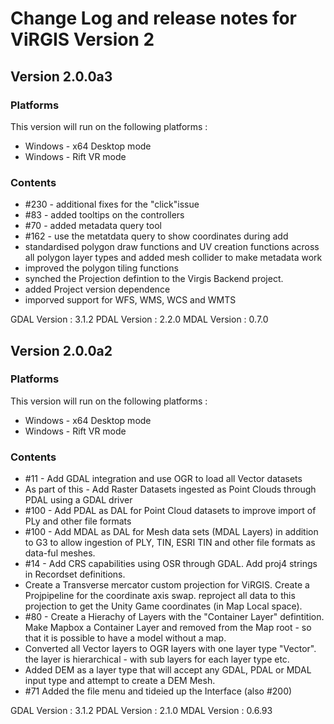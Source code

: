 # Change Log and release notes for ViRGIS Version 2

## Version 2.0.0a3

### Platforms

This version will run on the following platforms :

- Windows - x64 Desktop mode
- Windows - Rift VR mode


### Contents

- #230 - additional fixes for the "click"issue
- #83 - added tooltips on the controllers
- #70 - added metadata query tool
- #162 - use the metatdata query to show coordinates during add
- standardised polygon draw functions and UV creation functions across all polygon layer types and added mesh collider to make metadata work 
- improved the polygon tiling functions
- synched the Projection defintion to the Virgis Backend project.
- added Project version dependence
- imporved support for WFS, WMS, WCS and WMTS

GDAL Version : 3.1.2
PDAL Version : 2.2.0
MDAL Version : 0.7.0

## Version 2.0.0a2

### Platforms

This version will run on the following platforms :

- Windows - x64 Desktop mode
- Windows - Rift VR mode


### Contents

- #11 - Add GDAL integration and use OGR to load all Vector datasets
- As part of this - Add Raster Datasets ingested as Point Clouds through PDAL using a GDAL driver
- #100 - Add PDAL as DAL for Point Cloud datasets to improve import of PLy and other file formats
- #100 - Add MDAL as DAL for Mesh data sets (MDAL Layers) in addition to G3 to allow ingestion of PLY, TIN, ESRI TIN and other file formats as data-ful meshes.
- #14 - Add CRS capabilities using OSR through GDAL. Add proj4 strings in Recordset definitions.
- Create a Transverse mercator custom projection for ViRGIS. Create a Projpipeline for the coordinate axis swap. reproject all data to this projection to get the Unity Game coordinates (in Map Local space).
- #80 - Create a Hierachy of Layers with the "Container Layer" defintition. Make Mapbox a Container Layer and removed from the Map root - so that it is possible to have a model without a map.
- Converted all Vector layers to OGR layers with one layer  type "Vector". the layer is hierarchical - with sub layers for each layer type etc.
- Added DEM as a layer type that will accept any GDAL, PDAL or MDAL input type and attempt to create a DEM Mesh.
- #71 Added the file menu and tideied up the Interface (also #200)

GDAL Version : 3.1.2
PDAL Version : 2.1.0
MDAL Version : 0.6.93
 
